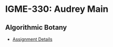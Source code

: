 # IGME-330: Audrey Main

## Algorithmic Botany

* [Assignment Details](https://github.com/tonethar/IGME-330-Master/blob/master/notes/HW-algorithmic-botany.md)
